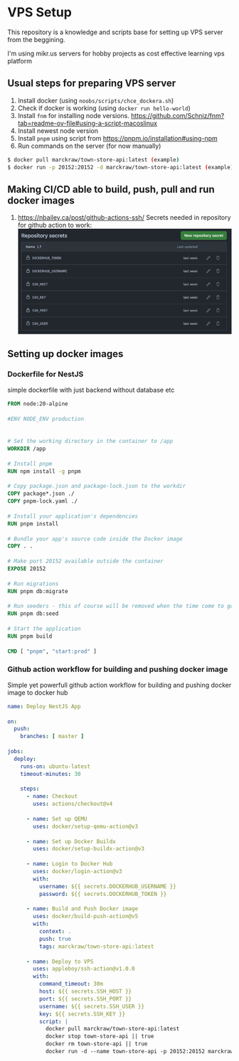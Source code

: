 # VPS Setup
This repository is a knowledge and scripts base for setting up VPS server from the beggining.

I'm using mikr.us servers for hobby projects as cost effective learning vps platform



## Usual steps for preparing VPS server
1. Install docker (using `noobs/scripts/chce_dockera.sh`)
2. Check if docker is working (using `docker run hello-world`)
3. Install `fnm` for installing node versions. https://github.com/Schniz/fnm?tab=readme-ov-file#using-a-script-macoslinux
4. Install newest node version
5. Install `pnpm` using script from https://pnpm.io/installation#using-npm
6. Run commands on the server (for now manually)
```bash
$ docker pull marckraw/town-store-api:latest (example)
$ docker run -p 20152:20152 -d marckraw/town-store-api:latest (example)
```

## Making CI/CD able to build, push, pull and run docker images
1. https://nbailey.ca/post/github-actions-ssh/
Secrets needed in repository for github action to work: 
![img.png](img.png)

## Setting up docker images

### Dockerfile for NestJS

simple dockerfile with just backend without database etc

```dockerfile
FROM node:20-alpine

#ENV NODE_ENV production


# Set the working directory in the container to /app
WORKDIR /app

# Install pnpm
RUN npm install -g pnpm

# Copy package.json and package-lock.json to the workdir
COPY package*.json ./
COPY pnpm-lock.yaml ./

# Install your application's dependencies
RUN pnpm install

# Bundle your app's source code inside the Docker image
COPY . .

# Make port 20152 available outside the container
EXPOSE 20152

# Run migrations
RUN pnpm db:migrate

# Run seeders - this of course will be removed when the time come to go to production
RUN pnpm db:seed

# Start the application
RUN pnpm build

CMD [ "pnpm", "start:prod" ]
```

### Github action workflow for building and pushing docker image

Simple yet powerfull github action workflow for building and pushing docker image to docker hub

```yaml
name: Deploy NestJS App

on:
  push:
    branches: [ master ]

jobs:
  deploy:
    runs-on: ubuntu-latest
    timeout-minutes: 30

    steps:
      - name: Checkout
        uses: actions/checkout@v4

      - name: Set up QEMU
        uses: docker/setup-qemu-action@v3

      - name: Set up Docker Buildx
        uses: docker/setup-buildx-action@v3

      - name: Login to Docker Hub
        uses: docker/login-action@v3
        with:
          username: ${{ secrets.DOCKERHUB_USERNAME }}
          password: ${{ secrets.DOCKERHUB_TOKEN }}

      - name: Build and Push Docker image
        uses: docker/build-push-action@v5
        with:
          context: .
          push: true
          tags: marckraw/town-store-api:latest

      - name: Deploy to VPS
        uses: appleboy/ssh-action@v1.0.0
        with:
          command_timeout: 30m
          host: ${{ secrets.SSH_HOST }}
          port: ${{ secrets.SSH_PORT }}
          username: ${{ secrets.SSH_USER }}
          key: ${{ secrets.SSH_KEY }}
          script: |
            docker pull marckraw/town-store-api:latest
            docker stop town-store-api || true
            docker rm town-store-api || true
            docker run -d --name town-store-api -p 20152:20152 marckraw/town-store-api:latest

```
